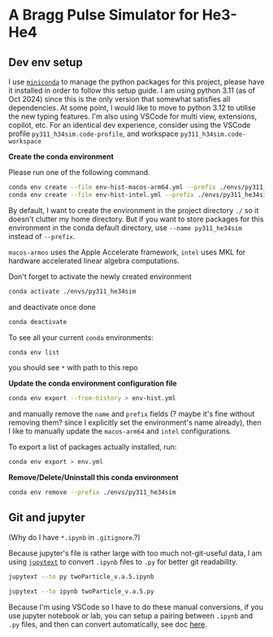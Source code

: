 # A Bragg Pulse Simulator for He3-He4



## Dev env setup
I use [`miniconda`](https://docs.anaconda.com/miniconda/) to manage the python packages for this project, please have it installed in order to follow this setup guide.
I am using python 3.11 (as of Oct 2024) since this is the only version that somewhat satisfies all dependencies. At some point, I would like to move to python 3.12 to utilise the new typing features.
I'm also using VSCode for multi view, extensions, copilot, etc. For an identical dev experience, consider using the VSCode profile `py311_h34sim.code-profile`, and workspace `py311_h34sim.code-workspace`

**Create the conda environment**

Please run one of the following command.


```bash
conda env create --file env-hist-macos-arm64.yml --prefix ./envs/py311_he34sim
conda env create --file env-hist-intel.yml --prefix ./envs/py311_he34sim
```

By default, I want to create the environment in the project directory `./` so it doesn't clutter my home directory. But if you want to store packages for this environment in the conda default directory, use `--name py311_he34sim` instead of `--prefix`.  

`macos-armos` uses the Apple Accelerate framework, `intel` uses MKL for hardware accelerated linear algebra computations.

Don't forget to activate the newly created environment


```bash
conda activate ./envs/py311_he34sim 
```

and deactivate once done


```bash
conda deactivate 
```

To see all your current `conda` environments: 

```bash 
conda env list 
```

you should see `*` with path to this repo

**Update the conda environment configuration file** 

```bash
conda env export --from-history > env-hist.yml
```

and manually remove the `name` and `prefix` fields (? maybe it's fine without removing them? since I explicitly set the environment's name already), then I like to manually update the `macos-arm64` and `intel` configurations.

To export a list of packages actually installed, run: 


```bash
conda env export > env.yml
```

**Remove/Delete/Uninstall this conda environment**

```bash
conda env remove --prefix ./envs/py311_he34sim
```

## Git and jupyter

(Why do I have  `*.ipynb` in `.gitignore`.?)

Because jupyter's file is rather large with too much not-git-useful data, I am using [`jupytext`](https://jupytext.readthedocs.io/en/latest/using-cli.html) to convert `.ipynb` files to `.py` for better git readability. 

```bash
jupytext --to py twoParticle_v.a.5.ipynb
```

```bash
jupytext --to ipynb twoParticle_v.a.5.py
```

Because I'm using VSCode so I have to do these manual conversions, if you use jupyter notebook or lab, you can setup a pairing between `.ipynb` and `.py` files, and then can convert automatically, see doc [here](https://jupytext.readthedocs.io/en/latest/paired-notebooks.html). 









